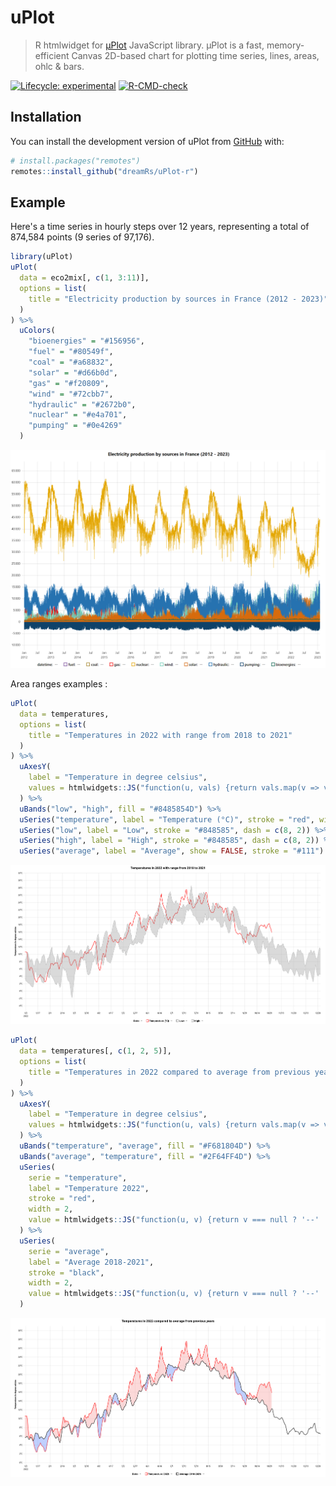 
# uPlot

> R htmlwidget for [µPlot](https://github.com/leeoniya/uPlot) JavaScript library. μPlot is a fast, memory-efficient Canvas 2D-based chart for plotting time series, lines, areas, ohlc & bars.

<!-- badges: start -->
[![Lifecycle: experimental](https://img.shields.io/badge/lifecycle-experimental-orange.svg)](https://lifecycle.r-lib.org/articles/stages.html#experimental)
[![R-CMD-check](https://github.com/dreamRs/uPlot-r/actions/workflows/R-CMD-check.yaml/badge.svg)](https://github.com/dreamRs/uPlot-r/actions/workflows/R-CMD-check.yaml)
<!-- badges: end -->


## Installation

You can install the development version of uPlot from [GitHub](https://github.com/dreamRs/uPlot-r) with:

```r
# install.packages("remotes")
remotes::install_github("dreamRs/uPlot-r")
```

## Example

Here's a time series in hourly steps over 12 years, representing a total of 874,584 points (9 series of 97,176).

```r
library(uPlot)
uPlot(
  data = eco2mix[, c(1, 3:11)],
  options = list(
    title = "Electricity production by sources in France (2012 - 2023)"
  )
) %>% 
  uColors(
    "bioenergies" = "#156956",
    "fuel" = "#80549f",
    "coal" = "#a68832",
    "solar" = "#d66b0d",
    "gas" = "#f20809",
    "wind" = "#72cbb7",
    "hydraulic" = "#2672b0",
    "nuclear" = "#e4a701",
    "pumping" = "#0e4269"
  )
```
![uPlot example](man/figures/uplot.png)



Area ranges examples :

```r
uPlot(
  data = temperatures,
  options = list(
    title = "Temperatures in 2022 with range from 2018 to 2021"
  )
) %>% 
  uAxesY(
    label = "Temperature in degree celsius",
    values = htmlwidgets::JS("function(u, vals) {return vals.map(v => v + '°C');}")
  ) %>% 
  uBands("low", "high", fill = "#8485854D") %>% 
  uSeries("temperature", label = "Temperature (°C)", stroke = "red", width = 2) %>% 
  uSeries("low", label = "Low", stroke = "#848585", dash = c(8, 2)) %>% 
  uSeries("high", label = "High", stroke = "#848585", dash = c(8, 2)) %>% 
  uSeries("average", label = "Average", show = FALSE, stroke = "#111")
```

![temperature 1 example](man/figures/temperature1.png)


```r
uPlot(
  data = temperatures[, c(1, 2, 5)],
  options = list(
    title = "Temperatures in 2022 compared to average from previous years"
  )
) %>% 
  uAxesY(
    label = "Temperature in degree celsius",
    values = htmlwidgets::JS("function(u, vals) {return vals.map(v => v + '°C');}")
  ) %>% 
  uBands("temperature", "average", fill = "#F681804D") %>%
  uBands("average", "temperature", fill = "#2F64FF4D") %>% 
  uSeries(
    serie = "temperature",
    label = "Temperature 2022", 
    stroke = "red", 
    width = 2,
    value = htmlwidgets::JS("function(u, v) {return v === null ? '--' : uPlot.fmtNum(v) + '°C';}")
  ) %>% 
  uSeries(
    serie = "average",
    label = "Average 2018-2021",
    stroke = "black",
    width = 2,
    value = htmlwidgets::JS("function(u, v) {return v === null ? '--' : uPlot.fmtNum(v) + '°C';}")
  )
```

![temperature 2 example](man/figures/temperature2.png)

